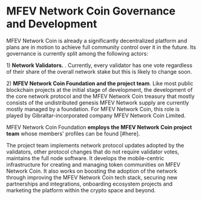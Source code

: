# MFEV Network Coin Governance and Development

MFEV Network Coin is already a significantly decentralized platform and plans are in motion to achieve full community control over it in the future. Its governance is currently split among the following actors:

1\) **Network Validators.** . Currently, every validator has one vote regardless of their share of the overall network stake but this is likely to change soon.

2\) **MFEV Network Coin Foundation and the project team**. Like most public blockchain projects at the initial stage of development, the development of the core network protocol and the MFEV Network Coin treasury that mostly consists of the undistributed genesis MFEV Network supply are currently mostly managed by a foundation. For MFEV Network Coin, this role is played by Gibraltar-incorporated company MFEV Network Coin Limited.

MFEV Network Coin Foundation **employs the MFEV Network Coin project team** whose members' profiles can be found [#here].

The project team implements network protocol updates adopted by the validators, other protocol changes that do not require validator votes, maintains the full node software. It develops the mobile-centric infrastructure for creating and managing token communities on MFEV Network Coin. It also works on boosting the adoption of the network through improving the MFEV Network Coin tech stack, securing new partnerships and integrations, onboarding ecosystem projects and marketing the platform within the crypto space and beyond.
